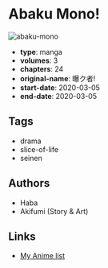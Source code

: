 # Abaku Mono!

![abaku-mono](https://cdn.myanimelist.net/images/manga/3/236179.jpg)

-   **type**: manga
-   **volumes**: 3
-   **chapters**: 24
-   **original-name**: 曝ク者!
-   **start-date**: 2020-03-05
-   **end-date**: 2020-03-05

## Tags

-   drama
-   slice-of-life
-   seinen

## Authors

-   Haba
-   Akifumi (Story & Art)

## Links

-   [My Anime list](https://myanimelist.net/manga/126839/Abaku_Mono)
